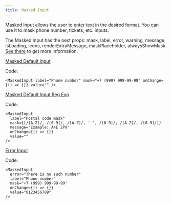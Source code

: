 ```yaml
---
title: Masked Input
---
```


Masked Input allows the user to enter text in the desired format. You can use it to mask phone number, tickets, etc. inputs.

The Masked Input has the next props: mask, label, error, warning, message, isLoading, icons, renderExtraMessage, maskPlaceholder, alwaysShowMask. [See there](/?path=/docs/core-inputs-maskedinput--docs) to get more information.

[Masked Default Input](/?path=/story/core-controls-controlwithlabel--default-control-with-label)

Code:

```tsx
<MaskedInput label="Phone number" mask="+7 (999) 999-99-99" onChange={() => {}} value="" />
```

[Masked Default Input Reg Exp](/?path=/story/core-inputs-maskedinput--masked-default-input-reg-exp)

Code:

```tsx
<MaskedInput
  label="Postal code mask"
  mask={[/[A-Z]/, /[0-9]/, /[A-Z]/, ' ', /[0-9]/, /[A-Z]/, /[0-9]/]}
  message="Example: A4E 2P9"
  onChange={() => {}}
  value=""
/>
```

[Error Input](/?path=/story/core-inputs-maskedinput--error-input)

Code:

```tsx
<MaskedInput
  error="There is no such number"
  label="Phone number"
  mask="+7 (999) 999-99-99"
  onChange={() => {}}
  value="0123456789"
/>
```
